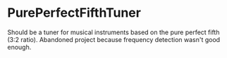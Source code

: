 # PurePerfectFifthTuner
Should be a tuner for musical instruments based on the pure perfect fifth (3:2 ratio).
Abandoned project because frequency detection wasn't good enough.
